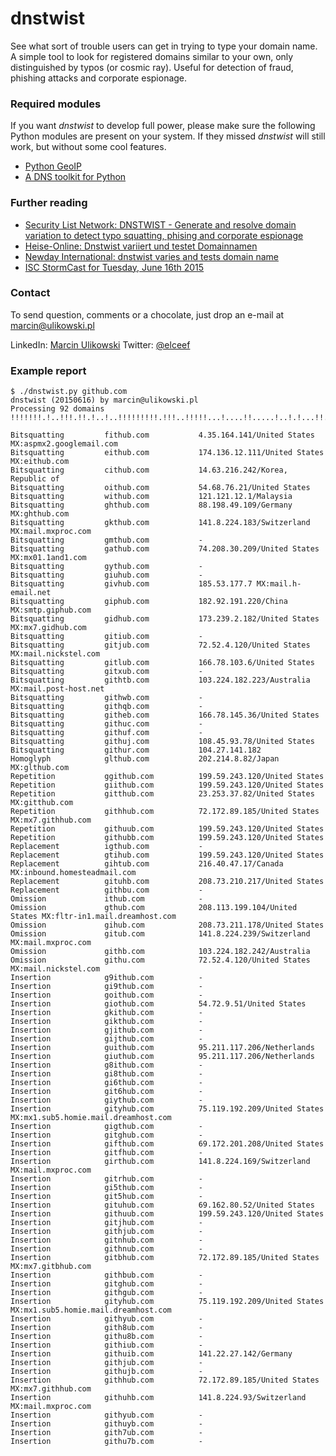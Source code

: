 dnstwist
=========
See what sort of trouble users can get in trying to type your domain name. A simple tool to look for registered domains similar to your own, only distinguished by typos (or cosmic ray). Useful for detection of fraud, phishing attacks and corporate espionage.

### Required modules
If you want *dnstwist* to develop full power, please make sure the following Python modules are present on your system. If they missed *dnstwist* will still work, but without some cool features.

* [Python GeoIP](https://pypi.python.org/pypi/GeoIP/)
* [A DNS toolkit for Python](http://www.dnspython.org/)

### Further reading
* [Security List Network: DNSTWIST - Generate and resolve domain variation to detect typo squatting, phising and corporate espionage](http://seclist.us/dnstwist-generate-and-resolve-domain-variations-to-detect-typo-squatting-phishing-and-corporate-espionage.html)
* [Heise-Online: Dnstwist variiert und testet Domainnamen](http://www.heise.de/newsticker/meldung/Dnstwist-variiert-und-testet-Domainnamen-2690418.html)
* [Newday International: dnstwist varies and tests domain name](https://www.newday.mk/dnstwist-varies-and-tests-domain-name/)
* [ISC StormCast for Tuesday, June 16th 2015](https://isc.sans.edu/podcastdetail.html?id=4529)

### Contact
To send question, comments or a chocolate, just drop an e-mail at [marcin@ulikowski.pl](mailto:marcin@ulikowski.pl)

LinkedIn: [Marcin Ulikowski](https://pl.linkedin.com/in/elceef)
Twitter: [@elceef](https://twitter.com/elceef)

### Example report
```
$ ./dnstwist.py github.com
dnstwist (20150616) by marcin@ulikowski.pl
Processing 92 domains !!!!!!!.!..!!!.!!.!..!..!!!!!!!!!.!!!..!!!!!...!....!!.....!..!.!...!!....!...!....!..!!....

Bitsquatting         fithub.com           4.35.164.141/United States MX:aspmx2.googlemail.com
Bitsquatting         eithub.com           174.136.12.111/United States MX:eithub.com
Bitsquatting         cithub.com           14.63.216.242/Korea, Republic of
Bitsquatting         oithub.com           54.68.76.21/United States
Bitsquatting         withub.com           121.121.12.1/Malaysia
Bitsquatting         ghthub.com           88.198.49.109/Germany MX:ghthub.com
Bitsquatting         gkthub.com           141.8.224.183/Switzerland MX:mail.mxproc.com
Bitsquatting         gmthub.com           -
Bitsquatting         gathub.com           74.208.30.209/United States MX:mx01.1and1.com
Bitsquatting         gythub.com           -
Bitsquatting         giuhub.com           -
Bitsquatting         givhub.com           185.53.177.7 MX:mail.h-email.net
Bitsquatting         giphub.com           182.92.191.220/China MX:smtp.giphub.com
Bitsquatting         gidhub.com           173.239.2.182/United States MX:mx7.gidhub.com
Bitsquatting         gitiub.com           -
Bitsquatting         gitjub.com           72.52.4.120/United States MX:mail.nickstel.com
Bitsquatting         gitlub.com           166.78.103.6/United States
Bitsquatting         gitxub.com           -
Bitsquatting         githtb.com           103.224.182.223/Australia MX:mail.post-host.net
Bitsquatting         githwb.com           -
Bitsquatting         githqb.com           -
Bitsquatting         githeb.com           166.78.145.36/United States
Bitsquatting         githuc.com           -
Bitsquatting         githuf.com           -
Bitsquatting         githuj.com           108.45.93.78/United States
Bitsquatting         githur.com           104.27.141.182
Homoglyph            glthub.com           202.214.8.82/Japan MX:glthub.com
Repetition           ggithub.com          199.59.243.120/United States
Repetition           giithub.com          199.59.243.120/United States
Repetition           gitthub.com          23.253.37.82/United States MX:gitthub.com
Repetition           githhub.com          72.172.89.185/United States MX:mx7.githhub.com
Repetition           githuub.com          199.59.243.120/United States
Repetition           githubb.com          199.59.243.120/United States
Replacement          igthub.com           -
Replacement          gtihub.com           199.59.243.120/United States
Replacement          gihtub.com           216.40.47.17/Canada MX:inbound.homesteadmail.com
Replacement          gituhb.com           208.73.210.217/United States
Replacement          githbu.com           -
Omission             ithub.com            -
Omission             gthub.com            208.113.199.104/United States MX:fltr-in1.mail.dreamhost.com
Omission             gihub.com            208.73.211.178/United States
Omission             gitub.com            141.8.224.239/Switzerland MX:mail.mxproc.com
Omission             githb.com            103.224.182.242/Australia
Omission             githu.com            72.52.4.120/United States MX:mail.nickstel.com
Insertion            g9ithub.com          -
Insertion            gi9thub.com          -
Insertion            goithub.com          -
Insertion            giothub.com          54.72.9.51/United States
Insertion            gkithub.com          -
Insertion            gikthub.com          -
Insertion            gjithub.com          -
Insertion            gijthub.com          -
Insertion            guithub.com          95.211.117.206/Netherlands
Insertion            giuthub.com          95.211.117.206/Netherlands
Insertion            g8ithub.com          -
Insertion            gi8thub.com          -
Insertion            gi6thub.com          -
Insertion            git6hub.com          -
Insertion            giythub.com          -
Insertion            gityhub.com          75.119.192.209/United States MX:mx1.sub5.homie.mail.dreamhost.com
Insertion            gigthub.com          -
Insertion            gitghub.com          -
Insertion            gifthub.com          69.172.201.208/United States
Insertion            gitfhub.com          -
Insertion            girthub.com          141.8.224.169/Switzerland MX:mail.mxproc.com
Insertion            gitrhub.com          -
Insertion            gi5thub.com          -
Insertion            git5hub.com          -
Insertion            gituhub.com          69.162.80.52/United States
Insertion            githuub.com          199.59.243.120/United States
Insertion            gitjhub.com          -
Insertion            githjub.com          -
Insertion            gitnhub.com          -
Insertion            githnub.com          -
Insertion            gitbhub.com          72.172.89.185/United States MX:mx7.gitbhub.com
Insertion            githbub.com          -
Insertion            gitghub.com          -
Insertion            githgub.com          -
Insertion            gityhub.com          75.119.192.209/United States MX:mx1.sub5.homie.mail.dreamhost.com
Insertion            githyub.com          -
Insertion            gith8ub.com          -
Insertion            githu8b.com          -
Insertion            githiub.com          -
Insertion            githuib.com          141.22.27.142/Germany
Insertion            githjub.com          -
Insertion            githujb.com          -
Insertion            githhub.com          72.172.89.185/United States MX:mx7.githhub.com
Insertion            githuhb.com          141.8.224.93/Switzerland MX:mail.mxproc.com
Insertion            githyub.com          -
Insertion            githuyb.com          -
Insertion            gith7ub.com          -
Insertion            githu7b.com          -
```
